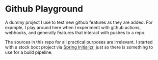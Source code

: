 # Github Playground
A dummy project I use to test new github features as they are added. For example, I play around 
here when I experiment with github actions, webhooks, and generally features that interact with 
pushes to a repo.

The sources in this repo for all practical purposes are irrelevant. I started with a stock boot 
project via [Spring Initializr](https://start.spring.io/), just so there is something to use for 
a build pipeline.